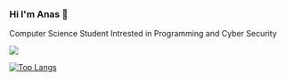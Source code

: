 ### Hi I'm Anas 👋


Computer Science Student Intrested in Programming and Cyber Security

![](https://komarev.com/ghpvc/?username=7imye&color=blue)

[![Top Langs](https://github-readme-stats.vercel.app/api/top-langs/?7imy=compact)](https://github.com/anuraghazra/github-readme-stats)
